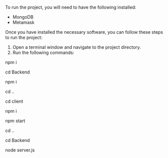 To run the project, you will need to have the following installed:

* MongoDB
* Metamask

Once you have installed the necessary software, you can follow these steps to run the project:

1. Open a terminal window and navigate to the project directory.
2. Run the following commands:

npm i

cd Backend

npm i

cd ..

cd client

npm i

npm start

cd ..

cd Backend

node server.js
